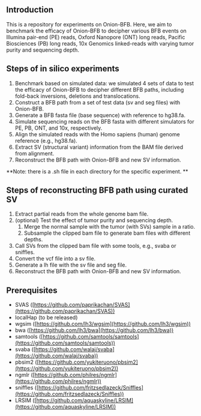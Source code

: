 ## Introduction

This is a repository for experiments on Onion-BFB. Here, we aim to benchmark the efficacy of Onion-BFB to decipher various BFB events on Illumina pair-end (PE) reads, Oxford Nanopore (ONT) long reads, Pacific Biosciences (PB) long reads, 10x Genomics linked-reads with varying tumor purity and sequencing depth. 

## Steps of in silico experiments

1. Benchmark based on simulated data: we simulated 4 sets of data to test the efficacy of Onion-BFB to decipher different BFB paths, including fold-back inversions, deletions and translocations. 
1. Construct a BFB path from a set of test data (sv and seg files) with Onion-BFB.
1. Generate a BFB fasta file (base sequence) with reference to hg38.fa. 
1. Simulate sequencing reads on the BFB fasta with different simulators for PE, PB, ONT, and 10x, respectively.
1. Align the simulated reads with the Homo sapiens (human) genome reference (e.g., hg38.fa).
1. Extract SV (structural variant) information from the BAM file derived from alignment.
1. Reconstruct the BFB path with Onion-BFB and new SV information. 

**Note: there is a .sh file in each directory for the specific experiment. **

## Steps of reconstructing BFB path using curated SV

1. Extract partial reads from the whole genome bam file.
2. (optional) Test the effect of tumor purity and sequencing depth.
   1. Merge the normal sample with the tumor (with SVs) sample in a ratio.
   1. Subsample the clipped bam file to generate bam files with different depths.
3. Call SVs from the clipped bam file with some tools, e.g., svaba or sniffles.
4. Convert the vcf file into a sv file.
5. Generate a lh file with the sv file and seg file.
6. Reconstruct the BFB path with Onion-BFB and new SV information. 

## Prerequisites

- SVAS ([https://github.com/paprikachan/SVAS](https://github.com/paprikachan/SVAS))
- localHap (to be released)
- wgsim ([https://github.com/lh3/wgsim](https://github.com/lh3/wgsim))
- bwa ([https://github.com/lh3/bwa](https://github.com/lh3/bwa))
- samtools ([https://github.com/samtools/samtools](https://github.com/samtools/samtools))
- svaba ([https://github.com/walaj/svaba](https://github.com/walaj/svaba))
- pbsim2 ([https://github.com/yukiteruono/pbsim2](https://github.com/yukiteruono/pbsim2))
- ngmlr ([https://github.com/philres/ngmlr](https://github.com/philres/ngmlr))
- sniffles ([https://github.com/fritzsedlazeck/Sniffles](https://github.com/fritzsedlazeck/Sniffles))
- LRSIM ([https://github.com/aquaskyline/LRSIM](https://github.com/aquaskyline/LRSIM))